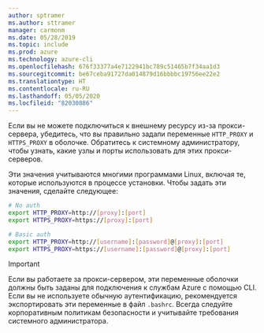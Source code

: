 ```yaml
---
author: sptramer
ms.author: sttramer
manager: carmonm
ms.date: 05/28/2019
ms.topic: include
ms.prod: azure
ms.technology: azure-cli
ms.openlocfilehash: 676f33377a4e7122941bc789c51465b7f34aa1d3
ms.sourcegitcommit: be67ceba91727da014879d16bbbbc19756ee22e2
ms.translationtype: HT
ms.contentlocale: ru-RU
ms.lasthandoff: 05/05/2020
ms.locfileid: "82030886"
---
```

Если вы не можете подключиться к внешнему ресурсу из-за прокси-сервера, убедитесь, что вы правильно задали переменные `HTTP_PROXY` и `HTTPS_PROXY` в оболочке. Обратитесь к системному администратору, чтобы узнать, какие узлы и порты использовать для этих прокси-серверов.

Эти значения учитываются многими программами Linux, включая те, которые используются в процессе установки. Чтобы задать эти значения, сделайте следующее:

```bash
# No auth
export HTTP_PROXY=http://[proxy]:[port]
export HTTPS_PROXY=https://[proxy]:[port]

# Basic auth
export HTTP_PROXY=http://[username]:[password]@[proxy]:[port]
export HTTPS_PROXY=https://[username]:[password]@[proxy]:[port]
```

> [!IMPORTANT]
> Если вы работаете за прокси-сервером, эти переменные оболочки должны быть заданы для подключения к службам Azure с помощью CLI.
> Если вы не используете обычную аутентификацию, рекомендуется экспортировать эти переменные в файл `.bashrc`.
> Всегда следуйте корпоративным политикам безопасности и учитывайте требования системного администратора.
